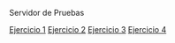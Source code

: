 Servidor de Pruebas

<a href="http://51.254.116.159/dsw/A19/ejer1/">Ejercicio 1</a>
<a href="http://51.254.116.159/dsw/A19/ejer2/ejercicio2.php">Ejercicio 2</a>
<a href="http://51.254.116.159/dsw/A19/ejer3/ejercicio_3_1.php">Ejercicio 3</a>
<a href="http://51.254.116.159/dsw/A19/ejercicio4/">Ejercicio 4</a>
